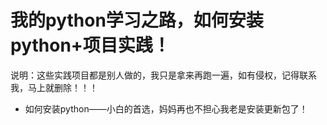# 我的python学习之路，如何安装python+项目实践！
说明：这些实践项目都是别人做的，我只是拿来再跑一遍，如有侵权，记得联系我，马上就删除！！！
* 如何安装python——小白的首选，妈妈再也不担心我老是安装更新包了！
